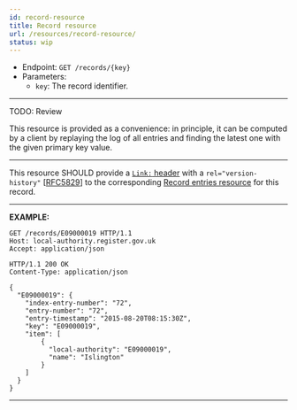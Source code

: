```yaml
---
id: record-resource
title: Record resource
url: /resources/record-resource/
status: wip
---
```


* Endpoint: `GET /records/{key}`
* Parameters:
  * `key`: The record identifier.


***
TODO: Review

This resource is provided as a convenience: in principle, it can be computed
by a client by replaying the log of all entries and finding the latest one
with the given primary key value.
***

This resource SHOULD provide a [`Link:` header](@rfc8288) with a
`rel="version-history"` [[RFC5829](@rfc5829)]</a> to the corresponding [Record
entries resource](/resources/record-entries-resource/) for this record.

***
**EXAMPLE:**

```http
GET /records/E09000019 HTTP/1.1
Host: local-authority.register.gov.uk
Accept: application/json
```

```http
HTTP/1.1 200 OK
Content-Type: application/json

{
  "E09000019": {
    "index-entry-number": "72",
    "entry-number": "72",
    "entry-timestamp": "2015-08-20T08:15:30Z",
    "key": "E09000019",
    "item": [
        {
          "local-authority": "E09000019",
          "name": "Islington"
        }
    ]
  }
}
```
***
